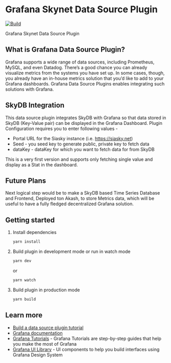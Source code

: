 # Grafana Skynet Data Source Plugin

[![Build](https://github.com/grafana/grafana-starter-datasource/workflows/CI/badge.svg)](https://github.com/grafana/grafana-starter-datasource/actions?query=workflow%3A%22CI%22)

Grafana Skynet Data Source Plugin

## What is Grafana Data Source Plugin?

Grafana supports a wide range of data sources, including Prometheus, MySQL, and even Datadog. There’s a good chance you can already visualize metrics from the systems you have set up. In some cases, though, you already have an in-house metrics solution that you’d like to add to your Grafana dashboards. Grafana Data Source Plugins enables integrating such solutions with Grafana.

## SkyDB Integration

This data source plugin integrates SkyDB with Grafana so that data stored in SkyDB (Key-Value pair) can be displayed in the Grafana Dashboard. 
Plugin Configuration requires you to enter following values - 
   - Portal URL for the Siasky instance (i.e. https://siasky.net)
   - Seed - you seed key to generate public, private key to fetch data
   - dataKey - dataKey for which you want to fetch data for from SkyDB

This is a very first version and supports only fetching single value and display as a Stat in the dashboard. 

## Future Plans

Next logical step would be to make a SkyDB based Time Series Database and Frontend, Deployed ton Akash, to store Metrics data, which will be useful to have a fully fledged decentralized Grafana solution.


## Getting started

1. Install dependencies

   ```bash
   yarn install
   ```

2. Build plugin in development mode or run in watch mode

   ```bash
   yarn dev
   ```

   or

   ```bash
   yarn watch
   ```

3. Build plugin in production mode

   ```bash
   yarn build
   ```

## Learn more

- [Build a data source plugin tutorial](https://grafana.com/tutorials/build-a-data-source-plugin)
- [Grafana documentation](https://grafana.com/docs/)
- [Grafana Tutorials](https://grafana.com/tutorials/) - Grafana Tutorials are step-by-step guides that help you make the most of Grafana
- [Grafana UI Library](https://developers.grafana.com/ui) - UI components to help you build interfaces using Grafana Design System
